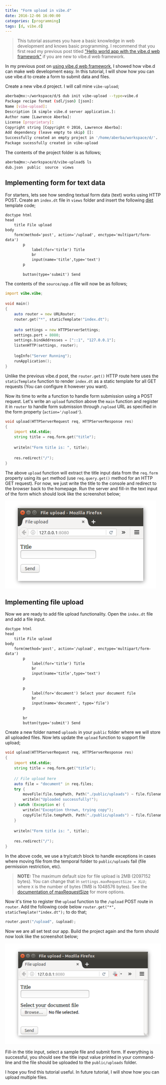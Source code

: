 ```yaml
---
title: "Form upload in vibe.d"
date: 2016-12-06 16:00:00
categories: [programming]
tags: [d, vibe.d]
---
```


> This tutorial assumes you have a basic knowledge in web development and knows
> basic programming. I recommend that you first read my previous post titled
> ["Hello world app with the vibe.d web framework"](https://aberba.com/2016/hello-world-app-with-the-vibe.d-web-framework/)
> if you are new to vibe.d web framework.

In my previous post on
[using vibe.d web framework](https://aberba.com/2016/hello-world-app-with-the-vibe.d-web-framework/),
I showed how vibe.d can make web development easy. In this tutorial, I will show
how you can use vibe.d to create a form to submit data and files.

Create a new vibe.d project. I will call mine `vibe-upload`;

```sh
aberba@mx:~/workspace/d/$ dub init vibe-upload --type=vibe.d
Package recipe format (sdl/json) [json]:
Name [vibe-upload]:
Description [A simple vibe.d server application.]:
Author name [Lawrence Aberba]:
License [proprietary]:
Copyright string [Copyright © 2016, Lawrence Aberba]:
Add dependency (leave empty to skip) []:
Successfully created an empty project in '/home/aberba/workspace/d/'.
Package sucessfully created in vibe-upload
```

The contents of the project folder is as follows;

```sh
aberba@mx:~/workspace/d/vibe-upload$ ls
dub.json  public  source  views
```

## Implementing form for text data

For starters, lets see how sending textual form data (text) works using HTTP
POST. Create an `index.dt` file in `views` folder and insert the following
[diet](http://vibed.org/templates/diet) template code;

```jade
doctype html
head
    title File upload
body
    form(method='post', action='/upload', enctype='multipart/form-data')
        p
            label(for='title') Title
            br
            input(name='title',type='text')
        p

        button(type='submit') Send
```

The contents of the `source/app.d` file will now be as follows;

```d
import vibe.vibe;

void main()
{
    auto router = new URLRouter;
    router.get("*", staticTemplate!"index.dt");

    auto settings = new HTTPServerSettings;
    settings.port = 8080;
    settings.bindAddresses = ["::1", "127.0.0.1"];
    listenHTTP(settings, router);

    logInfo("Server Running");
    runApplication();
}
```

Unlike the previous vibe.d post, the `router.get()` HTTP route here uses the
`staticTemplate` function to render `index.dt` as a static template for all GET
requests (You can configure it however you want).

Now its time to write a function to handle form submission using a POST request.
Let's write an `upload` function above the `main` function and register it in
`router` to handle form submission through `/upload` URL as specified in the
form property (`action='/upload'`).

```d
void upload(HTTPServerRequest req, HTTPServerResponse res)
{
    import std.stdio;
    string title = req.form.get("title");

    writeln("Form title is: ", title);

    res.redirect("/");
}
```

The above `upload` function will extract the title input data from the
`req.form` property using its `get` method (use `req.query.get()` method for an
HTTP GET request). For now, we just write the title to the console and redirect
to the browser back to the homepage. Run the server and fill-in the text input
of the form which should look like the screenshot below;

![Title submission form](/images/form-upload1.png)

## Implementing file upload

Now we are ready to add file upload functionality. Open the `index.dt` file and
add a file input.

```jade
doctype html
head
    title File upload
body
    form(method='post', action='/upload', enctype='multipart/form-data')
        p
            label(for='title') Title
            br
            input(name='title',type='text')
        p

        p
            label(for='document') Select your document file
            br
            input(name='document', type='file')
        p

        br
        button(type='submit') Send
```

Create a new folder named `uploads` in your `public` folder where we will store
all uploaded files. Now lets update the `upload` function to support file
upload;

```d
void upload(HTTPServerRequest req, HTTPServerResponse res)
{
    import std.stdio;
    string title = req.form.get("title");

    // File upload here
    auto file = "document" in req.files;
    try {
        moveFile(file.tempPath, Path("./public/uploads") ~ file.filename);
        writeln("Uploaded successfully!");
    } catch (Exception e) {
        writeln("Exception thrown, trying copy");
        copyFile(file.tempPath, Path("./public/uploads") ~ file.filename);
    }

    writeln("Form title is: ", title);

    res.redirect("/");
}
```

In the above code, we use a try/catch block to handle exceptions in cases where
moving file from the temporal folder to `public/uploads` fail (file permission
restriction, etc).

> **NOTE:** The maximum default size for file upload is 2MB (2097152 bytes). You
> can change that in `settings.maxRequestSize = XLU;` where `X` is the number of
> bytes (1MB is 1048576 bytes). See the
> [documentation of maxRequestSize](http://vibed.org/api/vibe.http.server/HTTPServerSettings)
> for more options.

Now it's time to register the `upload` function to the `/upload` POST route in
`router`. Add the following code below
`router.get("*", staticTemplate!"index.dt");` to do that;

```d
router.post("/upload", &upload);
```

Now we are all set test our app. Build the project again and the form should now
look like the screenshot below;

![Single file upload form](/images/form-upload2.png)

Fill-in the title input, select a sample file and submit form. If everything is
successful, you should see the title input value printed in your command-line
and the file should be uploaded to the `public/uploads` folder.

I hope you find this tutorial useful. In future tutorial, I will show how you
can upload multiple files.
